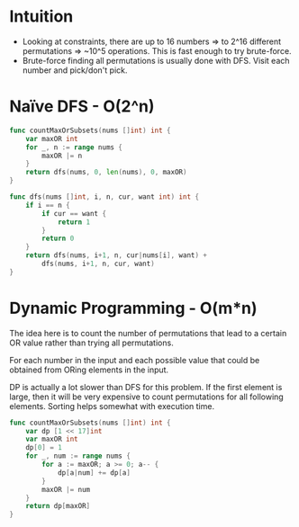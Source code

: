 # Intuition

* Looking at constraints, there are up to 16 numbers => to 2^16 different
  permutations => ~10^5 operations. This is fast enough to try brute-force.
* Brute-force finding all permutations is usually done with DFS. Visit each
  number and pick/don't pick.

# Naïve DFS - O(2^n)

```go
func countMaxOrSubsets(nums []int) int {
    var maxOR int
    for _, n := range nums {
        maxOR |= n
    }
    return dfs(nums, 0, len(nums), 0, maxOR)
}

func dfs(nums []int, i, n, cur, want int) int {
    if i == n {
        if cur == want {
            return 1
        }
        return 0
    }
    return dfs(nums, i+1, n, cur|nums[i], want) +
        dfs(nums, i+1, n, cur, want)
}
```

# Dynamic Programming - O(m*n)

The idea here is to count the number of permutations that lead to a certain OR
value rather than trying all permutations.

For each number in the input and each possible value that could be obtained from
ORing elements in the input.

DP is actually a lot slower than DFS for this problem. If the first element is
large, then it will be very expensive to count permutations for all following
elements. Sorting helps somewhat with execution time.

```go
func countMaxOrSubsets(nums []int) int {
    var dp [1 << 17]int
    var maxOR int
    dp[0] = 1
    for _, num := range nums {
        for a := maxOR; a >= 0; a-- {
            dp[a|num] += dp[a]
        }
        maxOR |= num
    }
    return dp[maxOR]
}
```
